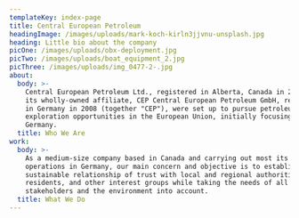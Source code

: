 ```yaml
---
templateKey: index-page
title: Central European Petroleum
headingImage: /images/uploads/mark-koch-kirln3jjvnu-unsplash.jpg
heading: Little bio about the company
picOne: /images/uploads/obx-deployment.jpg
picTwo: /images/uploads/boat_equipment_2.jpg
picThree: /images/uploads/img_0477-2-.jpg
about:
  body: >-
    Central European Petroleum Ltd., registered in Alberta, Canada in 2006, and
    its wholly-owned affiliate, CEP Central European Petroleum GmbH, registered
    in Germany in 2008 (together "CEP"), were set up to pursue petroleum
    exploration opportunities in the European Union, initially focusing on
    Germany.
  title: Who We Are
work:
  body: >-
    As a medium-size company based in Canada and carrying out most its
    operations in Germany, our main concern and objective is to establish a
    sustainable relationship of trust with local and regional authorities,
    residents, and other interest groups while taking the needs of all
    stakeholders and the environment into account. 
  title: What We Do
---
```


